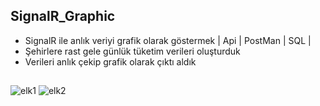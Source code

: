 ## SignalR_Graphic

- SignalR ile anlık veriyi grafik olarak göstermek | Api | PostMan | SQL |
- Şehirlere rast gele günlük tüketim verileri oluşturduk
- Verileri anlık çekip grafik  olarak çıktı aldık
##
![elk1](https://user-images.githubusercontent.com/79447748/212128999-1e9b78bd-4bda-407e-add7-c08cd72f10fe.png)
![elk2](https://user-images.githubusercontent.com/79447748/212129031-f6937f07-c6e9-45bd-8785-cece28fa317c.png)

